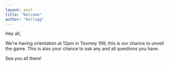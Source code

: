 ```yaml
---
layout: post
title: "Welcome"
author: "Kellogg"
---
```


Hey all,

We're having orientation at 12pm in Toomey 199, this is our chance to
unveil the game. This is also your chance to ask any and all questions
you have.

Sea you all there!
